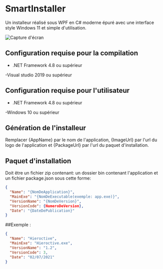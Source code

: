 # SmartInstaller

Un installeur réalisé sous WPF en C# moderne épuré avec une interface style Windows 11 et simple d'utilisation.

![Capture d'écran](https://raw.githubusercontent.com/eclipium/SmartInstaller/master/screen.png)

## Configuration requise pour la compilation
- .NET Framework 4.8 ou supérieur

-Visual studio 2019 ou supérieur

## Configuration requise pour l'utilisateur
- .NET Framework 4.8 ou supérieur

-Windows 10 ou supérieur

## Génération de l'installeur

Remplacer {AppName} par le nom de l'application, {ImageUrl} par l'url du logo de l'application et {PackageUrl} par l'url du paquet d'installation.

## Paquet d'installation

Doit être un fichier zip contenant: un dossier bin contenant l'application et un fichier package.json sous cette forme:

```json
{
  "Name": "{NomDeApplication}",
  "MainExe": "{NomDeExecutable(exemple: app.exe)}",
  "VersionName": "{NomDeVersion}",
  "VersionCode": {NumeroDeVersion}, 
  "Date": "{DateDePublication}"
}
```

##Exemple :

```json
{
  "Name": "Hieroctive",
  "MainExe": "Hieroctive.exe",
  "VersionName": "1.2",
  "VersionCode": 3, 
  "Date": "02/07/2021"
}
```
